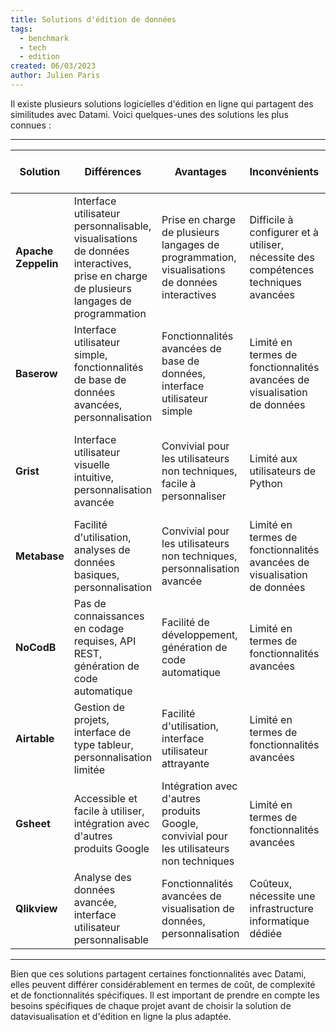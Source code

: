 ```yaml
---
title: Solutions d'édition de données
tags:
  - benchmark
  - tech
  - edition
created: 06/03/2023
author: Julien Paris
---
```


Il existe plusieurs solutions logicielles d'édition en ligne qui partagent des similitudes avec Datami. Voici quelques-unes des solutions les plus connues :

--- 

| Solution        | Différences                                                                                                                           | Avantages                                                                                      | Inconvénients                                                                       | Public visé                                                                          | Open source | Langages supportés         | Niveau de difficulté | Saas | Site officiel                                                                |
| --------------- | ------------------------------------------------------------------------------------------------------------------------------------- | ---------------------------------------------------------------------------------------------- | ----------------------------------------------------------------------------------- | ------------------------------------------------------------------------------------ | ----------- | -------------------------- | -------------------- | ---- | ---------------------------------------------------------------------------- |
| **Apache Zeppelin** | Interface utilisateur personnalisable, visualisations de données interactives, prise en charge de plusieurs langages de programmation | Prise en charge de plusieurs langages de programmation, visualisations de données interactives | Difficile à configurer et à utiliser, nécessite des compétences techniques avancées | Développeurs et utilisateurs professionnels                                          | Oui         | Scala, Python, R, SQL      | Difficile            | Non  | [https://zeppelin.apache.org/](https://zeppelin.apache.org/)                 |
| **Baserow**         | Interface utilisateur simple, fonctionnalités de base de données avancées, personnalisation                                           | Fonctionnalités avancées de base de données, interface utilisateur simple                      | Limité en termes de fonctionnalités avancées de visualisation de données            | Développeurs et utilisateurs professionnels                                          | Oui         | Python, Javascript, Vue.js | Moyen                | Oui  | [https://baserow.io/](https://baserow.io/)                                   |
| **Grist**           | Interface utilisateur visuelle intuitive, personnalisation avancée                                                                    | Convivial pour les utilisateurs non techniques, facile à personnaliser                         | Limité aux utilisateurs de Python                                                   | Entreprises, organisations sans but lucratif, gouvernements, universités, chercheurs | Oui         | Python                     | Facile               | Oui  | [https://getgrist.com/](https://getgrist.com/)                               |
| **Metabase**        | Facilité d'utilisation, analyses de données basiques, personnalisation                                                                | Convivial pour les utilisateurs non techniques, personnalisation avancée                       | Limité en termes de fonctionnalités avancées de visualisation de données            | Startups, PME, organisations sans but lucratif                                       | Oui         | Java, Clojure              | Moyen                | Oui  | [https://www.metabase.com/](https://www.metabase.com/)                       |
| **NoCodB**          | Pas de connaissances en codage requises, API REST, génération de code automatique                                                     | Facilité de développement, génération de code automatique                                      | Limité en termes de fonctionnalités avancées                                        | Développeurs et utilisateurs professionnels                                          | Oui         | Javascript, Node.js        | Facile               | Oui  | [https://nocodb.com/](https://nocodb.com/)                                   |
| **Airtable**        | Gestion de projets, interface de type tableur, personnalisation limitée                                                               | Facilité d'utilisation, interface utilisateur attrayante                                       | Limité en termes de fonctionnalités avancées                                        | Entreprises, équipes, indépendants, PME                                              | Non         | Aucune                     | Facile               | Oui  | [https://airtable.com/](https://airtable.com/)                               |
| **Gsheet**          | Accessible et facile à utiliser, intégration avec d'autres produits Google                                                            | Intégration avec d'autres produits Google, convivial pour les utilisateurs non techniques      | Limité en termes de fonctionnalités avancées                                        | Entreprises, équipes, indépendants, PME                                              | Non         | Aucune                     | Facile               | Oui  | [https://www.google.com/sheets/about/](https://www.google.com/sheets/about/) |
| **Qlikview**        | Analyse des données avancée, interface utilisateur personnalisable                                                                    | Fonctionnalités avancées de visualisation de données, personnalisation                         | Coûteux, nécessite une infrastructure informatique dédiée                           | Grandes entreprises, institutions financières                                        | Non         | Aucune                     | Moyen                | Oui  | [https://www.qlik.com/us/](https://www.qlik.com/us/)                         |

---

Bien que ces solutions partagent certaines fonctionnalités avec Datami, elles peuvent différer considérablement en termes de coût, de complexité et de fonctionnalités spécifiques. Il est important de prendre en compte les besoins spécifiques de chaque projet avant de choisir la solution de datavisualisation et d'édition en ligne la plus adaptée.
